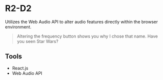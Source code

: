 # R2-D2

Utilizes the Web Audio API to alter audio features directly within the browser environment. 
> Altering the frequency button shows you why I chose that name. Have you seen Star Wars?

## Tools
- React.js
- Web Audio API